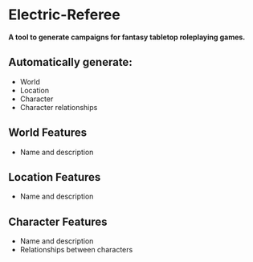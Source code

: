 # Electric-Referee
**A tool to generate campaigns for fantasy tabletop roleplaying games.**

## Automatically generate:
- World
- Location
- Character
- Character relationships

## World Features
- Name and description
## Location Features
- Name and description
## Character Features
- Name and description
- Relationships between characters
